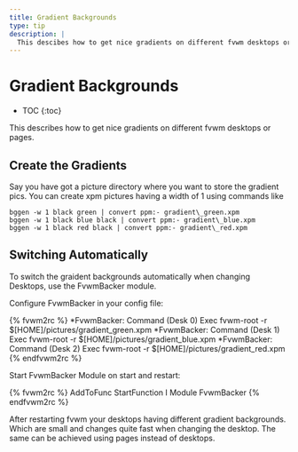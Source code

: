 ```yaml
---
title: Gradient Backgrounds
type: tip
description: |
  This descibes how to get nice gradients on different fvwm desktops or pages.
---
```

# Gradient Backgrounds

* TOC
{:toc}

This describes how to get nice gradients on different fvwm desktops or pages.

## Create the Gradients

Say you have got a picture directory where you want to store the gradient pics. You can create xpm pictures having a width of 1 using commands like

    bggen -w 1 black green | convert ppm:- gradient\_green.xpm
    bggen -w 1 black blue black | convert ppm:- gradient\_blue.xpm
    bggen -w 1 black red black | convert ppm:- gradient\_red.xpm

## Switching Automatically

To switch the graident backgrounds automatically when changing
Desktops, use the FvwmBacker module.

Configure FvwmBacker in your config file:

{% fvwm2rc %}
*FvwmBacker: Command (Desk 0) Exec fvwm-root -r $[HOME]/pictures/gradient_green.xpm
*FvwmBacker: Command (Desk 1) Exec fvwm-root -r $[HOME]/pictures/gradient_blue.xpm
*FvwmBacker: Command (Desk 2) Exec fvwm-root -r $[HOME]/pictures/gradient_red.xpm
{% endfvwm2rc %}

Start FvwmBacker Module on start and restart:

{% fvwm2rc %}
AddToFunc StartFunction  I Module FvwmBacker
{% endfvwm2rc %}

After restarting fvwm your desktops having different gradient backgrounds.
Which are small and changes quite fast when changing the desktop. The same
can be achieved using pages instead of desktops.

